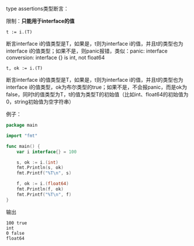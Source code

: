 type assertions类型断言：

限制：**只能用于interface的值**

```text
t := i.(T)
```

断言interface i的值类型是T，如果是，t则为interface i的值，并且t的类型也为interface i的值类型；如果不是，则panic报错，类似：panic: interface conversion: interface {} is int, not float64

```text
t, ok := i.(T)
```

断言interface i的值类型是T，如果是，t则为interface i的值，并且t的类型也为interface i的值类型，ok为布尔类型的true；如果不是，不会报panic，而是ok为false，同时t的值类型为T，t的值为类型T的初始值（比如int、float64的初始值为0，string初始值为空字符串）

例子：

```go
package main

import "fmt"

func main() {
	var i interface{} = 100

	s, ok := i.(int)
	fmt.Println(s, ok)
	fmt.Printf("%T\n", s)

	f, ok := i.(float64)
	fmt.Println(f, ok)
	fmt.Printf("%T\n", f)
}
```

输出

```text
100 true
int
0 false
float64
```
